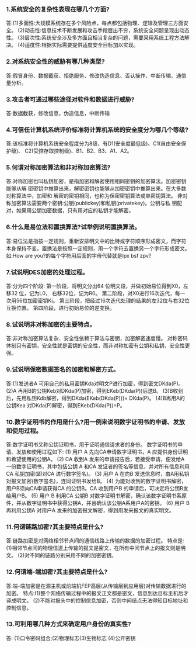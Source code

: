 ### 1.系统安全的复杂性表现在哪几个方面?
答:(1)多面性:大规模系统存在多个风险点，每点都包括物理、逻辑及管理三方面安全。
(2)动态性:信息技术不断发展和攻击手段层出不穷，系统安全问题呈现出动态性。
(3)层次性:系统安全涉及多方面且相当复杂的问题，需要采用系统工程方法解决。
(4)适度性:根据实际需要提供适度安全目标加以实现。

### 2.对系统安全性的威胁有哪几种类型?
答:假冒身份、数据截获、拒绝服务、修改伪造信息、否认操作、中断传输、通信量分析。

### 3.攻击者可通过哪些途径对软件和数据进行威胁?
答:数据截获，修改信息，伪造信息，中断传输

### 4.可信任计算机系统评价标准将计算机系统的安全度分为哪几个等级?
答:该标准将计算机系统安全程度分为8级，有D1(安全度最低级)、C1(自由安全保护级)、
C2(受控存取控制级)、B1、B2、B3、A1、A2。

### 5.何谓对称加密算法和非对称加密算法?
答:对称加密也叫私钥加密，是指加密和解密使用相同密钥的加密算法。加密密钥能够从解
密密钥中推算出来，解密密钥也能够从加密密钥中推算出来。在大多数对称算法中，加密和
解密的密钥相同，也称为保密密钥算法或单密钥算法。
非对称加密算法需要两个密钥:公钥(publickey)和私钥(privatekey)。公钥与私
钥配对，如果用公钥加密数据，只有用对应的私钥才能解密。

### 6.什么是易位法和置换算法?试举例说明置换算法。
答:易位法是指按一定规则，重新安排明文中的比特或字符顺序形成密文，而字符本身保持不变。置换法是按照一定规则，用一个字符去置换另一个字符形成密文。 如:How are you?的每个字符用后面的字母代替就是Ipx bsf zpv?

### 7.试说明DES加密的处理过程。
答:分为四个阶段:
第一阶段，将明文分出64 位明文段，并做初始易位得到X0，左移32 位，记为L0， 右移32位，记为R0。
第二阶段，对X0进行16次迭代，每一次用56位加密密钥Ki。 
第三阶段，把经过16次迭代处理的结果的左32位与右32位互换位置。 
第四阶段，进行初始易位的逆变换。

### 8.试说明非对称加密的主要特点。 
答:非对称加密算法复杂、安全性依赖于算法与密钥，加密解密速度慢。
对称密码体制只有密钥，安全性就是密钥的安全性，而非对称加密有公钥和私钥，安全性更强。

### 9.试说明保密数据签名的加密和解密方式。
答:(1)发送者A 可用自己的私用密钥Kda对明文P进行加密，得到密文DKda(P)。 
(2)A 再用B的公钥Keb对DKda(P)加密，得到EKeb(DKda(P))后送B。 
(3)B收到后，先用私钥Kdb解密，得到DKda(EKeb(DKda(P)))= DKda(P)。 
(4)B再用A的公钥Kea 对DKda(P)解密，得到EKeb(DKda(P))=P。

### 10.数字证明书的作用是什么?用一例来说明数字证明书的申请、发放和使用过程。 
答:数字证明书又称公钥证明书，用于证明通信请求者的身份。 数字证明书的申请、发放和使用过程如下:
(1) 用户 A 先向CA申请数字证明书，A 应提供身份证明和希望使用的公钥A。
(2) CA 收到A 发来的申请报告后，若接受申请，便发给A 一份数字证明书，其中包括公钥 A 和CA 发证者的签名等信息，并对所有信息利用CA 私钥加密(即对CA 进行数字签名)。
(3) 用户 A 在向B 发送信息时，由A用私钥对报文加密(数字签名)，连同证明书发给B。 
(4) 为能对收到的数字证明书解密，用户B须向CA申请获得CA 的公钥B。CA 收到用户B 的申请后，可决定将公钥B发给用户B。
(5) 用户 B 利用CA 公钥B 对数字证明书解密，确认该数字证明书系原件，并从数字证明书中获得公钥A，并且确认该公钥A系用户A的密钥。
(6) 用户 B再利用公钥A 对用户A 发来的加密报文解密，得到用发来报文的真实明文。

### 11.何谓链路加密?其主要特点是什么? 
答:链路加密是对网络相邻节点间的通信线路上传输的数据的加密过程。
特点是: (1)相邻节点间的物理信道上传输的报文是密文，在所有中间节点上的报文则是明文。 (2)对不同的链路分别采用不同的加密密钥。

### 12.何谓端-端加密?其主要特点是什么? 
答:端-端加密是在源主机或前端机FEP高层(从传输层到应用层)对传输数据进行的加密。 
特点:(1)整个网络传输过程中的报文正文都是密文，信息到达目标主机后才译成明文。 
(2)不能对报头中的控制信息加密，否则中间结点无法得知目标地址和控制信息。

### 13.可利用哪几种方式来确定用户身份的真实性?
答: (1)口令密码组合;(2)物理标志(3)生物标志 (4)公开密钥